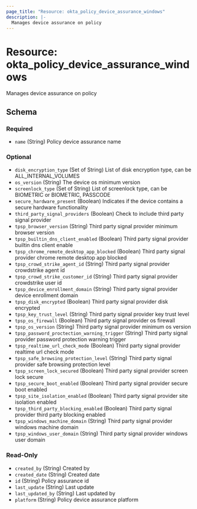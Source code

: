 ```yaml
---
page_title: "Resource: okta_policy_device_assurance_windows"
description: |-
  Manages device assurance on policy
---
```


# Resource: okta_policy_device_assurance_windows

Manages device assurance on policy



<!-- schema generated by tfplugindocs -->
## Schema

### Required

- `name` (String) Policy device assurance name

### Optional

- `disk_encryption_type` (Set of String) List of disk encryption type, can be ALL_INTERNAL_VOLUMES
- `os_version` (String) The device os minimum version
- `screenlock_type` (Set of String) List of screenlock type, can be BIOMETRIC or BIOMETRIC, PASSCODE
- `secure_hardware_present` (Boolean) Indicates if the device contains a secure hardware functionality
- `third_party_signal_providers` (Boolean) Check to include third party signal provider
- `tpsp_browser_version` (String) Third party signal provider minimum browser version
- `tpsp_builtin_dns_client_enabled` (Boolean) Third party signal provider builtin dns client enable
- `tpsp_chrome_remote_desktop_app_blocked` (Boolean) Third party signal provider chrome remote desktop app blocked
- `tpsp_crowd_strike_agent_id` (String) Third party signal provider crowdstrike agent id
- `tpsp_crowd_strike_customer_id` (String) Third party signal provider crowdstrike user id
- `tpsp_device_enrollment_domain` (String) Third party signal provider device enrollment domain
- `tpsp_disk_encrypted` (Boolean) Third party signal provider disk encrypted
- `tpsp_key_trust_level` (String) Third party signal provider key trust level
- `tpsp_os_firewall` (Boolean) Third party signal provider os firewall
- `tpsp_os_version` (String) Third party signal provider minimum os version
- `tpsp_password_proctection_warning_trigger` (String) Third party signal provider password protection warning trigger
- `tpsp_realtime_url_check_mode` (Boolean) Third party signal provider realtime url check mode
- `tpsp_safe_browsing_protection_level` (String) Third party signal provider safe browsing protection level
- `tpsp_screen_lock_secured` (Boolean) Third party signal provider screen lock secure
- `tpsp_secure_boot_enabled` (Boolean) Third party signal provider secure boot enabled
- `tpsp_site_isolation_enabled` (Boolean) Third party signal provider site isolation enabled
- `tpsp_third_party_blocking_enabled` (Boolean) Third party signal provider third party blocking enabled
- `tpsp_windows_machine_domain` (String) Third party signal provider windows machine domain
- `tpsp_windows_user_domain` (String) Third party signal provider windows user domain

### Read-Only

- `created_by` (String) Created by
- `created_date` (String) Created date
- `id` (String) Policy assurance id
- `last_update` (String) Last update
- `last_updated_by` (String) Last updated by
- `platform` (String) Policy device assurance platform


